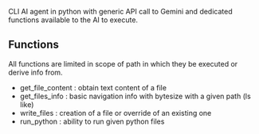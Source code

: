 CLI AI agent in python with generic API call to Gemini and dedicated functions available to the AI to execute.

## Functions 
All functions are limited in scope of path in which they be executed or derive info from.
- get_file_content : obtain text content of a file
- get_files_info : basic navigation info with bytesize with a given path (ls like)
- write_files : creation of a file or override of an existing one
- run_python : ability to run given python files
